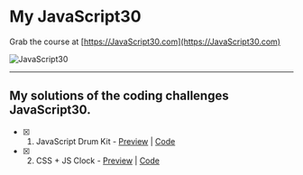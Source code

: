 # My JavaScript30

Grab the course at [https://JavaScript30.com](https://JavaScript30.com)

![JavaScript30](https://javascript30.com/images/JS3-social-share.png)


<hr>

## My solutions of the coding challenges JavaScript30.

* [x] 01. JavaScript Drum Kit - [Preview](https://andresparrago.github.io/my-javascript30/01%20-%20JavaScript%20Drum%20Kit/) | [Code](https://github.com/AndresParraGO/my-javascript30/tree/main/01%20-%20JavaScript%20Drum%20Kit)

* [x] 02. CSS + JS Clock - [Preview]() | [Code]()

